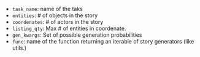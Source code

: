 * `task_name`: name of the taks
* `entities`: # of objects in the story
* `coordenates`: # of actors in the story
* `listing_qty`: Max # of entities in coordenate.
* `gen_kwargs`: Set of possible generation probabilities
* `func`: name of the function returning an iterable of story generators (like utils.<itarable of generators>)